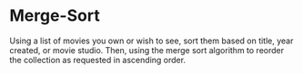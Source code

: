 # Merge-Sort
Using a list of movies you own or wish to see, sort them based on title, year created, or movie studio. Then, using the merge sort algorithm to reorder the collection as requested in ascending order.
